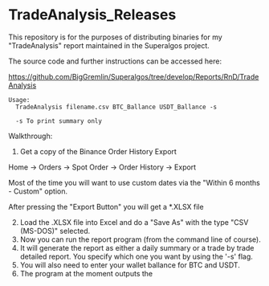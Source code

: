 # TradeAnalysis_Releases

This repository is for the purposes of distributing binaries for my "TradeAnalysis" report maintained in the Superalgos project.

The source code and further instructions can be accessed here:

https://github.com/BigGremlin/Superalgos/tree/develop/Reports/RnD/TradeAnalysis

```
Usage:
  TradeAnalysis filename.csv BTC_Ballance USDT_Ballance -s

  -s To print summary only
```

Walkthrough:
1. Get a copy of the Binance Order History Export

Home -> Orders -> Spot Order -> Order History -> Export

Most of the time you will want to use custom dates via the "Within 6 months - Custom" option.

After pressing the "Export Button" you will get a *.XLSX file 

2. Load the .XLSX file into Excel and do a "Save As" with the type "CSV (MS-DOS)" selected.
3. Now you can run the report program (from the command line of course).
4. It will generate the report as either a daily summary or a trade by trade detailed report. You specify which one you want by using the '-s' flag.
5. You will also need to enter your wallet ballance for BTC and USDT.
6. The program at the moment outputs the 

